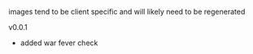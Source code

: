 images tend to be client specific and will likely need to be regenerated 

v0.0.1
 - added war fever check

